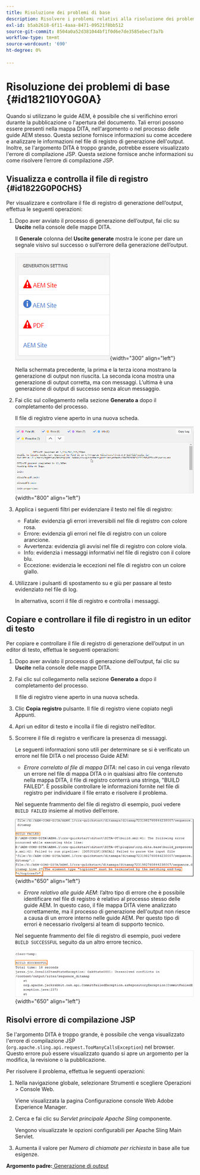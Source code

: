 ```yaml
---
title: Risoluzione dei problemi di base
description: Risolvere i problemi relativi alla risoluzione dei problemi di base nelle guide AEM. Scopri come visualizzare, copiare e controllare il file di registro in un editor di testo e risolvere gli errori di compilazione JSP.
exl-id: b5ab2618-6f11-4aaa-8471-09521f8bb512
source-git-commit: 8504a0a52d381044bf1f0d6e7de3585ebecf3a7b
workflow-type: tm+mt
source-wordcount: '690'
ht-degree: 0%

---
```


# Risoluzione dei problemi di base {#id1821I0Y0G0A}

Quando si utilizzano le guide AEM, è possibile che si verifichino errori durante la pubblicazione o l&#39;apertura del documento. Tali errori possono essere presenti nella mappa DITA, nell&#39;argomento o nel processo delle guide AEM stesso. Questa sezione fornisce informazioni su come accedere e analizzare le informazioni nel file di registro di generazione dell&#39;output. Inoltre, se l&#39;argomento DITA è troppo grande, potrebbe essere visualizzato l&#39;errore di compilazione JSP. Questa sezione fornisce anche informazioni su come risolvere l’errore di compilazione JSP.

## Visualizza e controlla il file di registro {#id1822G0P0CHS}

Per visualizzare e controllare il file di registro di generazione dell’output, effettua le seguenti operazioni:

1. Dopo aver avviato il processo di generazione dell’output, fai clic su **Uscite** nella console delle mappe DITA.

   Il **Generale** colonna del **Uscite generate** mostra le icone per dare un segnale visivo sul successo o sull’errore della generazione dell’output.

   ![](images/output-general-settings.png){width="300" align="left"}

   Nella schermata precedente, la prima e la terza icona mostrano la generazione di output non riuscita. La seconda icona mostra una generazione di output corretta, ma con messaggi. L’ultima è una generazione di output di successo senza alcun messaggio.

1. Fai clic sul collegamento nella sezione **Generato a** dopo il completamento del processo.

   Il file di registro viene aperto in una nuova scheda.

   ![](images/log-file.png){width="800" align="left"}

1. Applica i seguenti filtri per evidenziare il testo nel file di registro:
   - Fatale: evidenzia gli errori irreversibili nel file di registro con colore rosa.
   - Errore: evidenzia gli errori nel file di registro con un colore arancione.
   - Avvertenza: evidenzia gli avvisi nel file di registro con colore viola.
   - Info: evidenzia i messaggi informativi nel file di registro con il colore blu.
   - Eccezione: evidenzia le eccezioni nel file di registro con un colore giallo.
1. Utilizzare i pulsanti di spostamento su e giù per passare al testo evidenziato nel file di log.

   In alternativa, scorri il file di registro e controlla i messaggi.


## Copiare e controllare il file di registro in un editor di testo

Per copiare e controllare il file di registro di generazione dell’output in un editor di testo, effettua le seguenti operazioni:

1. Dopo aver avviato il processo di generazione dell’output, fai clic su **Uscite** nella console delle mappe DITA.

1. Fai clic sul collegamento nella sezione **Generato a** dopo il completamento del processo.

   Il file di registro viene aperto in una nuova scheda.

1. Clic **Copia registro** pulsante. Il file di registro viene copiato negli Appunti.
1. Apri un editor di testo e incolla il file di registro nell’editor.

1. Scorrere il file di registro e verificare la presenza di messaggi.

   Le seguenti informazioni sono utili per determinare se si è verificato un errore nel file DITA o nel processo Guide AEM:

   - *Errore correlato al file di mappa DITA*: nel caso in cui venga rilevato un errore nel file di mappa DITA o in qualsiasi altro file contenuto nella mappa DITA, il file di registro conterrà una stringa, &quot;BUILD FAILED&quot;. È possibile controllare le informazioni fornite nel file di registro per individuare il file errato e risolvere il problema.

   Nel seguente frammento del file di registro di esempio, puoi vedere `BUILD FAILED` insieme al motivo dell’errore.

   ![](images/dita-error-in-log-file.png){width="650" align="left"}

   - *Errore relativo alle guide AEM*: l’altro tipo di errore che è possibile identificare nel file di registro è relativo al processo stesso delle guide AEM. In questo caso, il file mappa DITA viene analizzato correttamente, ma il processo di generazione dell&#39;output non riesce a causa di un errore interno nelle guide AEM. Per questo tipo di errori è necessario rivolgersi al team di supporto tecnico.

   Nel seguente frammento del file di registro di esempio, puoi vedere `BUILD SUCCESSFUL` seguito da un altro errore tecnico.

   ![](images/process-error-in-log-file.png){width="650" align="left"}


## Risolvi errore di compilazione JSP

Se l&#39;argomento DITA è troppo grande, è possibile che venga visualizzato l&#39;errore di compilazione JSP \(`org.apache.sling.api.request.TooManyCallsException`\) nel browser. Questo errore può essere visualizzato quando si apre un argomento per la modifica, la revisione o la pubblicazione.

Per risolvere il problema, effettua le seguenti operazioni:

1. Nella navigazione globale, selezionare Strumenti e scegliere Operazioni \> Console Web.

   Viene visualizzata la pagina Configurazione console Web Adobe Experience Manager.

1. Cerca e fai clic su *Servlet principale Apache Sling* componente.

   Vengono visualizzate le opzioni configurabili per Apache Sling Main Servlet.

1. Aumenta il valore per *Numero di chiamate per richiesta* in base alle tue esigenze.


**Argomento padre:**[ Generazione di output](generate-output.md)
